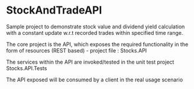 # StockAndTradeAPI

Sample project to demonstrate stock value and dividend yield calculation with a constant update w.r.t recorded trades within specified time range.

The core project is the API, which exposes the required functionality in the form of resources (REST based) - project file : Stocks.API

The services within the API are invoked/tested in the unit test project Stocks.API.Tests

The API exposed will be consumed by a client in the real usage scenario
